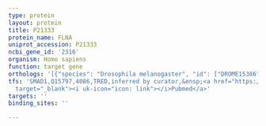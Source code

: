 ```yaml
---
type: protein
layout: protein
title: P21333
protein_name: FLNA
uniprot_accession: P21333
ncbi_gene_id: '2316'
organism: Homo sapiens
function: target gene
orthologs: '[{"species": "Drosophila melanogaster", "id": ["DROME15386"]}, {"species": "Caenorhabditis elegans", "id": ["U4PBJ9"]}, {"species": "Mus musculus", "id": ["B7FAV1"]}, {"species": "Rattus norvegicus", "id": ["C0JPT7"]}]'
tfs: 'SMAD1,Q15797,4086,TRED,inferred by curator,&ensp;<a href="https://www.ncbi.nlm.nih.gov/pubmed/?term=17202159%5Buid%5D"
  target="_blank"><i uk-icon="icon: link"></i>Pubmed</a>'
targets: ''
binding_sites: ''

---
```

